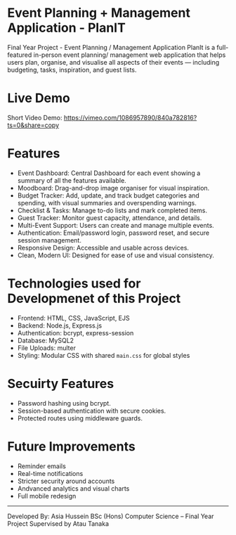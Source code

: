 # Event Planning + Management Application - PlanIT
Final Year Project - Event Planning / Management Application
PlanIt is a full-featured in-person event planning/ management web application that helps users plan, organise, and visualise all aspects of their events — including budgeting, tasks, inspiration, and guest lists.

# Live Demo 
Short Video Demo: https://vimeo.com/1086957890/840a782816?ts=0&share=copy 

# Features
- Event Dashboard: Central Dashboard for each event showing a summary of all the features available. 
- Moodboard: Drag-and-drop image organiser for visual inspiration.
- Budget Tracker: Add, update, and track budget categories and spending, with visual summaries and overspending warnings.
- Checklist & Tasks: Manage to-do lists and mark completed items.
- Guest Tracker: Monitor guest capacity, attendance, and details.
- Multi-Event Support: Users can create and manage multiple events.
- Authentication: Email/password login, password reset, and secure session management.
- Responsive Design: Accessible and usable across devices.
- Clean, Modern UI: Designed for ease of use and visual consistency.

# Technologies used for Developmenet of this Project 
- Frontend: HTML, CSS, JavaScript, EJS
- Backend: Node.js, Express.js
- Authentication: bcrypt, express-session
- Database: MySQL2
- File Uploads: multer
- Styling: Modular CSS with shared `main.css` for global styles

# Secuirty Features 
- Password hashing using bcrypt.
- Session-based authentication with secure cookies.
- Protected routes using middleware guards.

# Future Improvements
- Reminder emails
- Real-time notifications 
- Stricter security around accounts 
- Andvanced analytics and visual charts 
- Full mobile redesign

-----------


Developed By:
Asia Hussein
BSc (Hons) Computer Science – Final Year Project
Supervised by Atau Tanaka

